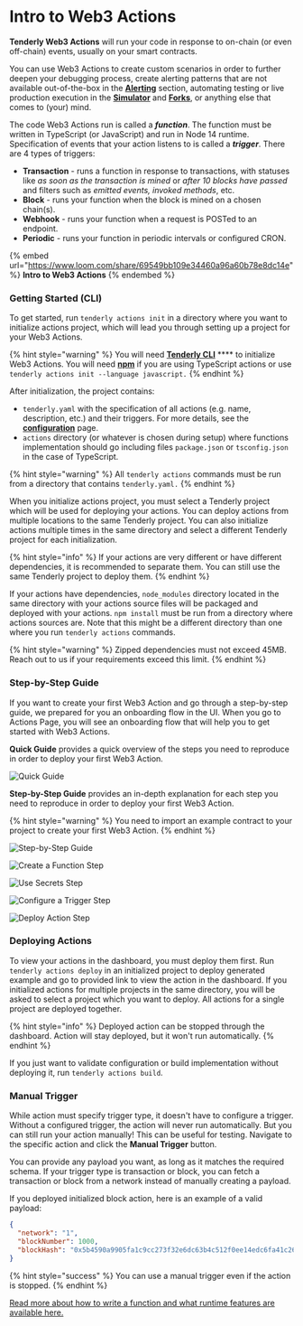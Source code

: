 # Intro to Web3 Actions

**Tenderly Web3 Actions** will run your code in response to on-chain (or even off-chain) events, usually on your smart contracts.&#x20;

You can use Web3 Actions to create custom scenarios in order to further deepen your debugging process, create alerting patterns that are not available out-of-the-box in the [**Alerting**](../alerts/creating-an-alert/) section, automating testing or live production execution in the [**Simulator**](../simulations-and-forks/how-to-simulate-a-transaction/) and [**Forks**](../simulations-and-forks/how-to-create-a-fork/), or anything else that comes to (your) mind.

The code Web3 Actions run is called a _**function**_. The function must be written in TypeScript (or JavaScript) and run in Node 14 runtime. Specification of events that your action listens to is called a _**trigger**_. There are 4 types of triggers:

* **Transaction** - runs a function in response to transactions, with statuses like _as soon as the transaction is mined_ or _after 10 blocks have passed_ and filters such as _emitted events,_ _invoked methods_, etc.
* **Block** - runs your function when the block is mined on a chosen chain(s).
* **Webhook** - runs your function when a request is POSTed to an endpoint.
* **Periodic** - runs your function in periodic intervals or configured CRON.

{% embed url="https://www.loom.com/share/69549bb109e34460a96a60b78e8dc14e" %}
**Intro to Web3 Actions**
{% endembed %}

### Getting Started (CLI)

To get started,  run `tenderly actions init` in a directory where you want to initialize actions project, which will lead you through setting up a project for your Web3 Actions.

{% hint style="warning" %}
You will need [**Tenderly CLI**](https://github.com/Tenderly/tenderly-cli) **** to initialize Web3 Actions. You will need [**npm**](https://www.npmjs.com) if you are using TypeScript actions or use `tenderly actions init --language javascript.`
{% endhint %}

After initialization, the project contains:

* `tenderly.yaml` with the specification of all actions (e.g. name, description, etc.) and their triggers. For more details, see the [**configuration**](configuration.md) page.
* `actions` directory (or whatever is chosen during setup) where functions implementation should go including files `package.json` or `tsconfig.json` in the case of TypeScript.

{% hint style="warning" %}
All `tenderly actions` commands must be run from a directory that contains `tenderly.yaml.`
{% endhint %}

When you initialize actions project, you must select a Tenderly project which will be used for deploying your actions. You can deploy actions from multiple locations to the same Tenderly project. You can also initialize actions multiple times in the same directory and select a different Tenderly project for each initialization.&#x20;

{% hint style="info" %}
If your actions are very different or have different dependencies, it is recommended to separate them. You can still use the same Tenderly project to deploy them.
{% endhint %}

If your actions have dependencies, `node_modules` directory located in the same directory with your actions source files will be packaged and deployed with your actions. `npm install` must be run from a directory where actions sources are. Note that this might be a different directory than one where you run `tenderly actions` commands.&#x20;

{% hint style="warning" %}
Zipped dependencies must not exceed 45MB. Reach out to us if your requirements exceed this limit.
{% endhint %}

### Step-by-Step Guide

If you want to create your first Web3 Action and go through a step-by-step guide, we prepared for you an onboarding flow in the UI. When you go to Actions Page, you will see an onboarding flow that will help you to get started with Web3 Actions.

**Quick Guide** provides a quick overview of the steps you need to reproduce in order to deploy your first Web3 Action.

![Quick Guide](<../.gitbook/assets/Screenshot 2021-11-25 at 17.02.59.png>)

**Step-by-Step Guide** provides an in-depth explanation for each step you need to reproduce in order to deploy your first Web3 Action.

{% hint style="warning" %}
You need to import an example contract to your project to create your first Web3 Action.
{% endhint %}

![Step-by-Step Guide](<../.gitbook/assets/Screenshot 2021-11-25 at 17.09.58.png>)

![Create a Function Step](<../.gitbook/assets/Screenshot 2021-11-25 at 17.08.56.png>)

![Use Secrets Step](<../.gitbook/assets/Screenshot 2021-11-25 at 17.11.27.png>)

![Configure a Trigger Step](<../.gitbook/assets/Screenshot 2021-11-25 at 17.11.31.png>)

![Deploy Action Step](<../.gitbook/assets/Screenshot 2021-11-25 at 17.11.35.png>)

### Deploying Actions

To view your actions in the dashboard, you must deploy them first. Run `tenderly actions deploy` in an initialized project to deploy generated example and go to provided link to view the action in the dashboard. If you initialized actions for multiple projects in the same directory, you will be asked to select a project which you want to deploy. All actions for a single project are deployed together.

{% hint style="info" %}
Deployed action can be stopped through the dashboard. Action will stay deployed, but it won't run automatically.
{% endhint %}

If you just want to validate configuration or build implementation without deploying it, run `tenderly actions build`.

### Manual Trigger

While action must specify trigger type, it doesn't have to configure a trigger. Without a configured trigger, the action will never run automatically. But you can still run your action manually! This can be useful for testing. Navigate to the specific action and click the **Manual Trigger** button.

You can provide any payload you want, as long as it matches the required schema. If your trigger type is transaction or block, you can fetch a transaction or block from a network instead of manually creating a payload.

If you deployed initialized block action, here is an example of a valid payload:

```json
{
  "network": "1",
  "blockNumber": 1000,
  "blockHash": "0x5b4590a9905fa1c9cc273f32e6dc63b4c512f0ee14edc6fa41c26b416a7b5d58"
}
```

{% hint style="success" %}
You can use a manual trigger even if the action is stopped.
{% endhint %}

[Read more about how to write a function and what runtime features are available here.](functions.md)
